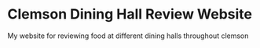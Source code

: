 # Clemson Dining Hall Review Website

My website for reviewing food at different dining halls throughout clemson
